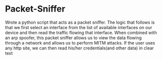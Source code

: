# Packet-Sniffer
Wrote a python script that acts as a packet sniffer. The logic that follows is that we first select an interface from the list of available interfaces on our device and then read the traffic flowing that interface. When combined with an arp spoofer, this packet sniffer allows us to view the data flowing through a network and allows us to perform MITM attacks. If  the user uses any http site, we can then read his/her credentials(and other data) in clear text
